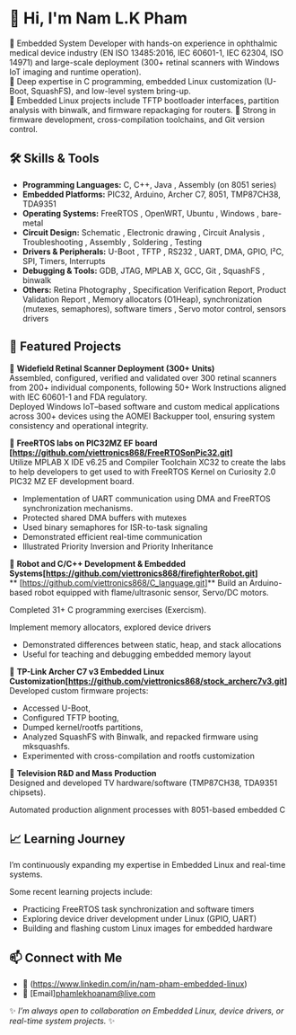 # 👋 Hi, I'm Nam L.K Pham

🔹 Embedded System Developer with hands-on experience in ophthalmic medical device industry (EN ISO 13485:2016, IEC 60601-1, IEC 62304, ISO 14971) and large-scale deployment (300+ retinal scanners with Windows IoT imaging and runtime operation).  
🔹 Deep expertise in C programming, embedded Linux customization (U-Boot, SquashFS), and low-level system bring-up.  
🔹 Embedded Linux projects include TFTP bootloader interfaces, partition analysis with binwalk, and firmware repackaging for routers.
🔹 Strong in firmware development, cross-compilation toolchains, and Git version control.

## 🛠️ Skills & Tools

- **Programming Languages:** C, C++, Java  , Assembly (on 8051 series)
- **Embedded Platforms:** PIC32, Arduino, Archer C7, 8051, TMP87CH38, TDA9351  
- **Operating Systems:** FreeRTOS , OpenWRT, Ubuntu , Windows , bare-metal
- **Circuit Design:** Schematic , Electronic drawing , Circuit Analysis , Troubleshooting , Assembly , Soldering , Testing
- **Drivers & Peripherals:** U-Boot , TFTP , RS232 , UART, DMA, GPIO, I²C, SPI, Timers, Interrupts  
- **Debugging & Tools:** GDB, JTAG, MPLAB X, GCC, Git , SquashFS , binwalk
- **Others:** Retina Photography , Specification Verification Report, Product Validation Report , Memory allocators (O1Heap), synchronization (mutexes, semaphores), software timers , Servo motor control, sensors drivers  

## 📂 Featured Projects

🔹 **Widefield Retinal Scanner Deployment (300+ Units)**  
Assembled, configured, verified and validated over 300 retinal scanners from 200+ individual components, following 50+ Work Instructions aligned with IEC 60601-1 and FDA regulatory.  
Deployed Windows IoT–based software and custom medical applications across 300+ devices using the AOMEI Backupper tool, ensuring system consistency and operational integrity.

🔹 **FreeRTOS labs on PIC32MZ EF board [https://github.com/viettronics868/FreeRTOSonPic32.git]**  
Utilize MPLAB X IDE v6.25 and Compiler Toolchain XC32 to create the labs to help developers to get used to with FreeRTOS Kernel on Curiosity 2.0 PIC32 MZ EF development board.  
- Implementation of UART communication using DMA and FreeRTOS synchronization mechanisms.  
- Protected shared DMA buffers with mutexes  
- Used binary semaphores for ISR-to-task signaling
- Demonstrated efficient real-time communication
- Illustrated Priority Inversion and Priority Inheritance  

🔹 **Robot and C/C++ Development & Embedded Systems[https://github.com/viettronics868/firefighterRobot.git]**  
** [https://github.com/viettronics868/C_language.git]**
Build an Arduino-based robot equipped with flame/ultrasonic sensor, Servo/DC motors.

Completed 31+ C programming exercises (Exercism).

Implement memory allocators, explored device drivers
- Demonstrated differences between static, heap, and stack allocations  
- Useful for teaching and debugging embedded memory layout  

🔹 **TP-Link Archer C7 v3 Embedded Linux Customization[https://github.com/viettronics868/stock_archerc7v3.git]**  
Developed custom firmware projects:
- Accessed U-Boot,
- Configured TFTP booting,
- Dumped kernel/rootfs partitions,
- Analyzed SquashFS with Binwalk, and repacked firmware using mksquashfs. 
- Experimented with cross-compilation and rootfs customization  


🔹 **Television R&D and Mass Production**  
Designed and developed TV hardware/software (TMP87CH38, TDA9351 chipsets). 

Automated production alignment processes with 8051-based embedded C  

## 📈 Learning Journey

I’m continuously expanding my expertise in Embedded Linux and real-time systems.  

Some recent learning projects include:  
- Practicing FreeRTOS task synchronization and software timers  
- Exploring device driver development under Linux (GPIO, UART)  
- Building and flashing custom Linux images for embedded hardware  


## 📫 Connect with Me

- 🔗 (https://www.linkedin.com/in/nam-pham-embedded-linux) 
- 📧 [Email]phamlekhoanam@live.com  

✨ *I’m always open to collaboration on Embedded Linux, device drivers, or real-time system projects.* ✨
